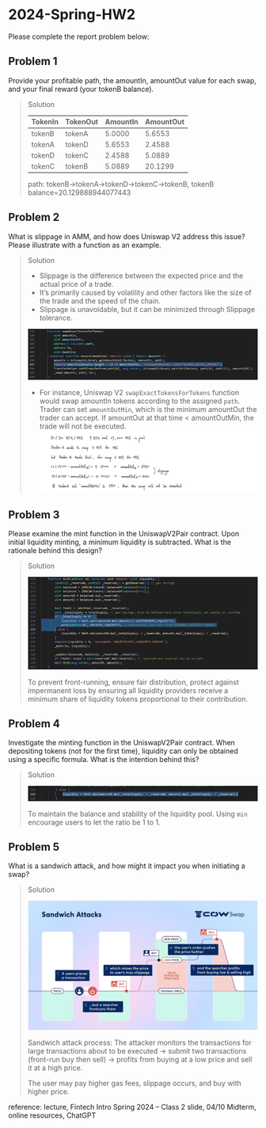 # 2024-Spring-HW2

Please complete the report problem below:

## Problem 1
Provide your profitable path, the amountIn, amountOut value for each swap, and your final reward (your tokenB balance).

> Solution
> 
> |     TokenIn    |     TokenOut    |     AmountIn    |     AmountOut    |
> |----------------|-----------------|-----------------|------------------|
> |     tokenB     |     tokenA      |     5.0000      |     5.6553       |
> |     tokenA     |     tokenD      |     5.6553      |     2.4588       |
> |     tokenD     |     tokenC      |     2.4588      |     5.0889       |
> |     tokenC     |     tokenB      |     5.0889      |     20.1299      | 
> 
> path: tokenB->tokenA->tokenD->tokenC->tokenB, tokenB balance=20.129888944077443

## Problem 2
What is slippage in AMM, and how does Uniswap V2 address this issue? Please illustrate with a function as an example.

> Solution
> -	Slippage is the difference between the expected price and the actual price of a trade.
> -	It’s primarily caused by volatility and other factors like the size of the trade and the speed of the chain. 
> -	Slippage is unavoidable, but it can be minimized through Slippage tolerance.
> 
> ![alt text](image.png)
> -	For instance, Uniswap V2 `swapExactTokensForTokens` function would swap amountIn tokens according to the assigned `path`. Trader can set `amountOutMin`, which is the minimum amountOut the trader can accept. If amountOut at that time < amountOutMin, the trade will not be executed.
> ![alt text](image-1.png)


## Problem 3
Please examine the mint function in the UniswapV2Pair contract. Upon initial liquidity minting, a minimum liquidity is subtracted. What is the rationale behind this design?

> Solution
> 
> ![alt text](image-2.png)
> 
> To prevent front-running, ensure fair distribution, protect against impermanent loss by ensuring all liquidity providers receive a minimum share of liquidity tokens proportional to their contribution.

## Problem 4
Investigate the minting function in the UniswapV2Pair contract. When depositing tokens (not for the first time), liquidity can only be obtained using a specific formula. What is the intention behind this?

> Solution
> 
> ![alt text](image-3.png)
> 
> To maintain the balance and stability of the liquidity pool. Using `min` encourage users to let the ratio be 1 to 1.

## Problem 5
What is a sandwich attack, and how might it impact you when initiating a swap?

> Solution
> 
> ![alt text](image-4.png)
>
> Sandwich attack process: The attacker monitors the transactions for large transactions about to be executed -> submit two transactions (front-run buy then sell) -> profits from buying at a low price and sell it at a high price.
> 
> The user may pay higher gas fees, slippage occurs, and buy with higher price.


reference: lecture, Fintech Intro Spring 2024 – Class 2 slide, 04/10 Midterm, online resources, ChatGPT
